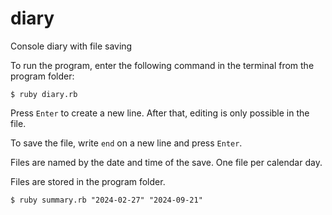 # diary
Console diary with file saving

To run the program, enter the following command in the terminal from the program folder:
~~~
$ ruby diary.rb
~~~
Press `Enter` to create a new line. After that, editing is only possible in the file.

To save the file, write `end` on a new line and press `Enter`.

Files are named by the date and time of the save. One file per calendar day.

Files are stored in the program folder.

~~~
$ ruby summary.rb "2024-02-27" "2024-09-21"
~~~
